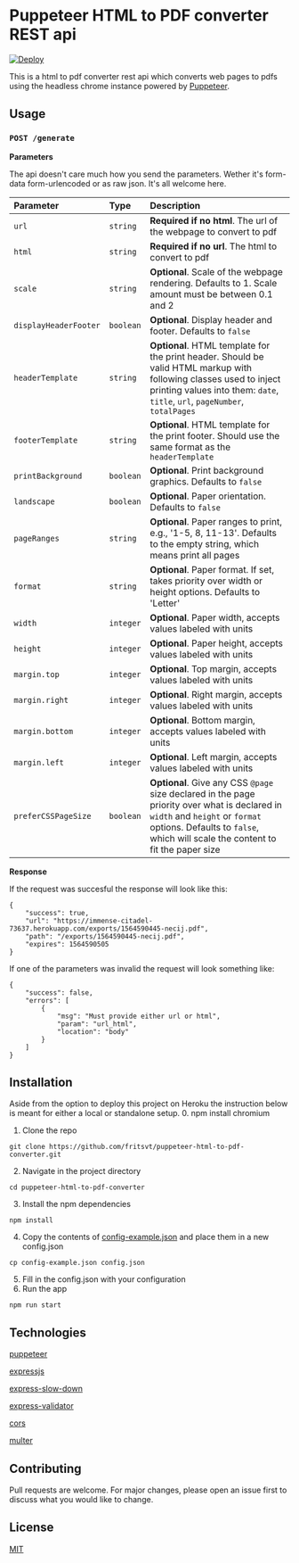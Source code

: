 # Puppeteer HTML to PDF converter REST api

[![Deploy](https://www.herokucdn.com/deploy/button.svg)](https://heroku.com/deploy)

This is a html to pdf converter rest api which converts web pages to pdfs using the headless chrome instance powered by [Puppeteer](https://github.com/GoogleChrome/puppeteer).

## Usage
### `POST /generate`

**Parameters**

The api doesn't care much how you send the parameters. Wether it's form-data form-urlencoded or as raw json. It's all welcome here.

| Parameter | Type | Description |
| :--- | :--- | :--- |
| `url` | `string` | **Required if no html**. The url of the webpage to convert to pdf |
| `html` | `string` | **Required if no url**. The html to convert to pdf |
| `scale` | `string` | **Optional**. Scale of the webpage rendering. Defaults to 1. Scale amount must be between 0.1 and 2 |
| `displayHeaderFooter` | `boolean` | **Optional**. Display header and footer. Defaults to `false ` |
| `headerTemplate` | `string` | **Optional**. HTML template for the print header. Should be valid HTML markup with following classes used to inject printing values into them: `date`, `title`, `url`, `pageNumber`, `totalPages` |
| `footerTemplate` | `string` | **Optional**. HTML template for the print footer. Should use the same format as the `headerTemplate` |
| `printBackground` | `boolean` | **Optional**. Print background graphics. Defaults to `false` |
| `landscape` | `boolean` | **Optional**. Paper orientation. Defaults to `false` |
| `pageRanges` | `string` | **Optional**. Paper ranges to print, e.g., '1-5, 8, 11-13'. Defaults to the empty string, which means print all pages |
| `format` | `string` | **Optional**. Paper format. If set, takes priority over width or height options. Defaults to 'Letter' |
| `width` | `integer` | **Optional**. Paper width, accepts values labeled with units |
| `height` | `integer` | **Optional**. Paper height, accepts values labeled with units |
| `margin.top` | `integer` | **Optional**. Top margin, accepts values labeled with units |
| `margin.right` | `integer` | **Optional**. Right margin, accepts values labeled with units |
| `margin.bottom` | `integer` | **Optional**. Bottom margin, accepts values labeled with units |
| `margin.left` | `integer` | **Optional**. Left margin, accepts values labeled with units |
| `preferCSSPageSize` | `boolean` | **Optional**. Give any CSS `@page` size declared in the page priority over what is declared in `width` and `height` or `format` options. Defaults to `false`, which will scale the content to fit the paper size |

**Response**

If the request was succesful the response will look like this:
```
{
    "success": true,
    "url": "https://immense-citadel-73637.herokuapp.com/exports/1564590445-necij.pdf",
    "path": "/exports/1564590445-necij.pdf",
    "expires": 1564590505
}
```

If one of the parameters was invalid the request will look something like:
```
{
    "success": false,
    "errors": [
        {
            "msg": "Must provide either url or html",
            "param": "url_html",
            "location": "body"
        }
    ]
}
```

## Installation

Aside from the option to deploy this project on Heroku the instruction below is meant for either a local or standalone setup.
0. npm install chromium

1. Clone the repo
```
git clone https://github.com/fritsvt/puppeteer-html-to-pdf-converter.git
```
2. Navigate in the project directory
```
cd puppeteer-html-to-pdf-converter
```
3. Install the npm dependencies
```
npm install
```
4. Copy the contents of [config-example.json](config-example.json) and place them in a new config.json
```
cp config-example.json config.json
```
5. Fill in the config.json with your configuration
6. Run the app
```
npm run start
```

## Technologies
[puppeteer](https://github.com/GoogleChrome/puppeteer)

[expressjs](https://github.com/expressjs/express)

[express-slow-down](https://github.com/nfriedly/express-slow-down)

[express-validator](https://github.com/express-validator/express-validator)

[cors](https://github.com/expressjs/cors)

[multer](https://github.com/expressjs/multer)

## Contributing
Pull requests are welcome. For major changes, please open an issue first to discuss what you would like to change.

## License
[MIT](LICENSE)
